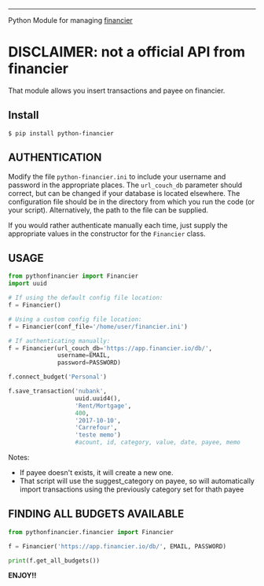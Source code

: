 ---------
Python Module for managing [financier](https://financier.io/)

DISCLAIMER: not a official API from financier
============

That module allows you insert transactions and payee on financier.

Install
------------------
```console
$ pip install python-financier
```

AUTHENTICATION
--------------
Modify the file `python-financier.ini` to include your username and
password in the appropriate places. The `url_couch_db` parameter should
correct, but can be changed if your database is located elsewhere.
The configuration file should be in the directory from which you run the
code (or your script). Alternatively, the path to the file can be
supplied.

If you would rather authenticate manually each time, just
supply the appropriate values in the constructor for the `Financier`
class.


USAGE
----------------

```python
from pythonfinancier import Financier
import uuid

# If using the default config file location:
f = Financier()

# Using a custom config file location:
f = Financier(conf_file='/home/user/financier.ini')

# If authenticating manually:
f = Financier(url_couch_db='https://app.financier.io/db/',
              username=EMAIL,
              password=PASSWORD)

f.connect_budget('Personal')

f.save_transaction('nubank',
                   uuid.uuid4(),
                   'Rent/Mortgage',
                   400,
                   '2017-10-10',
                   'Carrefour',
                   'teste memo')
                   #acount, id, category, value, date, payee, memo

```

Notes: 
- If payee doesn't exists, it will create a new one.
- That script will use the suggest_category on payee, so will automatically import transactions using the previously category set for thath payee

FINDING ALL BUDGETS AVAILABLE
----------------


```python
from pythonfinancier.financier import Financier

f = Financier('https://app.financier.io/db/', EMAIL, PASSWORD)

print(f.get_all_budgets())


```

**ENJOY!!**

